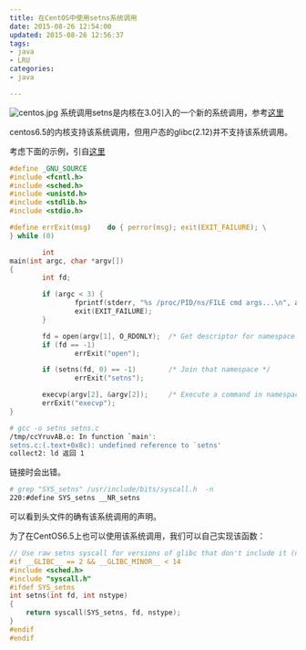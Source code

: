 ```yaml
---
title: 在CentOS中使用setns系统调用
date: 2015-08-26 12:54:00
updated: 2015-08-26 12:56:37
tags: 
- java
- LRU
categories: 
- java

---
```

![centos.jpg][1]
系统调用setns是内核在3.0引入的一个新的系统调用，参考[这里](http://kernelnewbies.org/Linux_3.0#head-69fb31d5d1d284f3a95e56d0ec43a2b23c30c4f3)

centos6.5的内核支持该系统调用，但用户态的glibc(2.12)并不支持该系统调用。

考虑下面的示例，引自[这里](http://man7.org/linux/man-pages/man2/setns.2.html)


<!--more-->


```c
#define _GNU_SOURCE
#include <fcntl.h>
#include <sched.h>
#include <unistd.h>
#include <stdlib.h>
#include <stdio.h>

#define errExit(msg)    do { perror(msg); exit(EXIT_FAILURE); \
} while (0)

        int
main(int argc, char *argv[])
{
        int fd;

        if (argc < 3) {
                fprintf(stderr, "%s /proc/PID/ns/FILE cmd args...\n", argv[0]);
                exit(EXIT_FAILURE);
        }

        fd = open(argv[1], O_RDONLY);  /* Get descriptor for namespace */
        if (fd == -1)
                errExit("open");

        if (setns(fd, 0) == -1)        /* Join that namespace */
                errExit("setns");

        execvp(argv[2], &argv[2]);     /* Execute a command in namespace */
        errExit("execvp");
}
```

```sh
# gcc -o setns setns.c 
/tmp/ccYruvAB.o: In function `main':
setns.c:(.text+0x8c): undefined reference to `setns'
collect2: ld 返回 1
```

链接时会出错。

```sh
# grep "SYS_setns" /usr/include/bits/syscall.h  -n
220:#define SYS_setns __NR_setns
```

可以看到头文件的确有该系统调用的声明。

为了在CentOS6.5上也可以使用该系统调用，我们可以自己实现该函数：

```c
// Use raw setns syscall for versions of glibc that don't include it (namely glibc-2.12)
#if __GLIBC__ == 2 && __GLIBC_MINOR__ < 14
#include <sched.h>
#include "syscall.h"
#ifdef SYS_setns
int setns(int fd, int nstype)
{
	return syscall(SYS_setns, fd, nstype);
}
#endif
#endif
```


  [1]: https://imgs.gnux.cn/usr/uploads/2015/08/2045101484.jpg